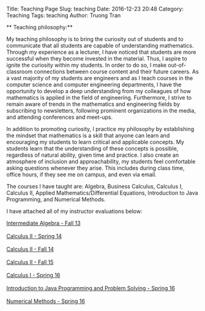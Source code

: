 Title: Teaching Page
Slug: teaching
Date: 2016-12-23 20:48
Category: Teaching
Tags: teaching
Author: Truong Tran

** Teaching philosophy:**  


My teaching philosophy is to bring the curiosity out of students and to communicate that all students are capable of understanding mathematics. Through my experience as a lecturer, I have noticed that students are more successful when they become invested in the material. Thus, I aspire to ignite the curiosity within my students. In order to do so, I make out-of-classroom connections between course content and their future careers. As a vast majority of my students are engineers and as I teach courses in the computer science and computer engineering departments, I have the opportunity to develop a deep understanding from my colleagues of how mathematics is applied in the field of engineering. Furthermore, I strive to remain aware of trends in the mathematics and engineering fields by subscribing to newsletters, following prominent organizations in the media, and attending conferences and meet-ups.  


In addition to promoting curiosity, I practice my philosophy by establishing the mindset that mathematics is a skill that anyone can learn and encouraging my students to learn critical and applicable concepts. My students learn that the understanding of these concepts is possible, regardless of natural ability, given time and practice. I also create an atmosphere of inclusion and approachability, my students feel comfortable asking questions whenever they arise. This includes during class time, office hours, if they see me on campus, and even via email.


The courses I have taught are: Algebra, Business Calculus, Calculus I, Calculus II, Applied Mathematics/Differential Equations, Introduction to Java Programming, and Numerical Methods.


I have attached all of my instructor evaluations below:


[Intermediate Algebra - Fall 13]({filename}/pdfs/MAPB7_F13.pdf)
<br></br>
[Calculus II - Spring 14]({filename}/pdfs/Math123_S14.pdf)
<br></br>
[Calculus II - Fall 14]({filename}/pdfs/Math123_F14.pdf)
<br></br>
[Calculus II - Fall 15]({filename}/pdfs/Math123_F15.pdf)
<br></br>
[Calculus I - Spring 16]({filename}/pdfs/Math122_S16.pdf)
<br></br>
[Introduction to Java Programming and Problem Solving - Spring 16]({filename}/pdfs/Cecs174_S16.pdf)
<br></br>
[Numerical Methods - Spring 16]({filename}/pdfs/Cecs271_S16.pdf)
